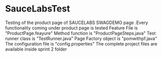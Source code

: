 # SauceLabsTest
Testing of the product page of SAUCELABS SWAGDEMO page .Every functionality coming under product page is tested
Feature File is "ProductPage.feayure"
Method function is "ProductPageSteps.java"
Test runner class is "TestRunner.java"
Page Factory object is "pomwithpf.java"
The configuration file is "config.properties"
The complete project files are available inside sprint 2 folder

